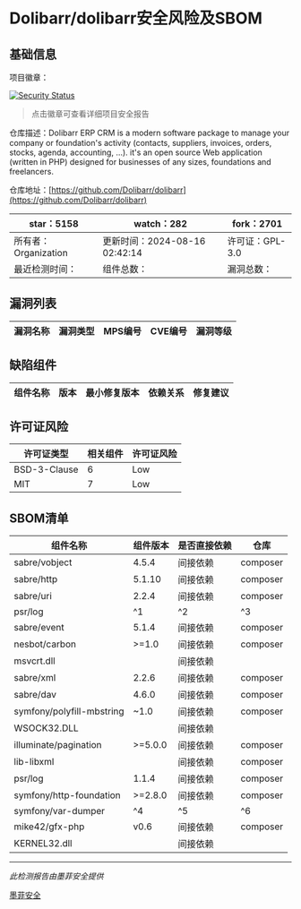 # Dolibarr/dolibarr安全风险及SBOM

## 基础信息

项目徽章：

[![Security Status](https://www.murphysec.com/platform3/v31/badge/1824156249524129792.svg)](https://www.murphysec.com/console/report/1692966901520420864/1824156249524129792)

> 点击徽章可查看详细项目安全报告

仓库描述：Dolibarr ERP CRM is a modern software package to manage your company or foundation's activity (contacts, suppliers, invoices, orders, stocks, agenda, accounting, ...). it's an open source Web application (written in PHP) designed for businesses of any sizes, foundations and freelancers.

仓库地址：[https://github.com/Dolibarr/dolibarr](https://github.com/Dolibarr/dolibarr)

| star：5158 | watch：282 | fork：2701 |
| ----------- | -------------- | ------------ |
| 所有者：Organization | 更新时间：2024-08-16 02:42:14 | 许可证：GPL-3.0 |
| 最近检测时间： | 组件总数： | 漏洞总数： |




## 漏洞列表

| 漏洞名称 | 漏洞类型 | MPS编号 | CVE编号 | 漏洞等级 |
| ------- | ------ | ------- | ------ | ----- |





## 缺陷组件

| 组件名称 | 版本 | 最小修复版本 | 依赖关系 | 修复建议 |
| -------- | ---- | ------------ | -------- | -------- |





## 许可证风险

| 许可证类型 | 相关组件 | 许可证风险 |
| ---------- | -------- | ---------- |
|BSD-3-Clause|6|Low|
|MIT|7|Low|




## SBOM清单

| 组件名称 | 组件版本 | 是否直接依赖 | 仓库 |
| -------- | -------- | ------------ | ---- |
|sabre/vobject|4.5.4|间接依赖|composer|
|sabre/http|5.1.10|间接依赖|composer|
|sabre/uri|2.2.4|间接依赖|composer|
|psr/log|^1|^2|^3|间接依赖|composer|
|sabre/event|5.1.4|间接依赖|composer|
|nesbot/carbon|>=1.0|间接依赖|composer|
|msvcrt.dll||间接依赖||
|sabre/xml|2.2.6|间接依赖|composer|
|sabre/dav|4.6.0|间接依赖|composer|
|symfony/polyfill-mbstring|~1.0|间接依赖|composer|
|WSOCK32.DLL||间接依赖||
|illuminate/pagination|>=5.0.0|间接依赖|composer|
|lib-libxml||间接依赖|composer|
|psr/log|1.1.4|间接依赖|composer|
|symfony/http-foundation|>=2.8.0|间接依赖|composer|
|symfony/var-dumper|^4|^5|^6|间接依赖|composer|
|mike42/gfx-php|v0.6|间接依赖|composer|
|KERNEL32.dll||间接依赖||


------

*此检测报告由墨菲安全提供*

[墨菲安全](www.murphysec.com)